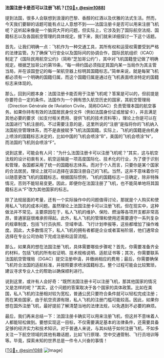 **法国注册卡是否可以注册飞机？[[TG💪+ @esim1088](https://t.me/s/esim1088)]**

提到法国，很多人会联想到浪漫的巴黎、香醇的红酒以及优雅的法式生活。然而，今天我们要聊的话题可能有点让人意想不到——法国注册卡是否可以用来注册飞机呢？这听起来像是一个脑洞大开的问题，但实际上，它涉及到了国际航空法规、国籍标志以及各国航空管理的具体规定。接下来，我们就来详细探讨一下这个话题。

首先，让我们明确一点：飞机作为一种交通工具，其所有权和运营权需要受到严格的法律监管。为了确保飞行安全以及国际间的协调合作，国际民航组织（ICAO）制定了《国际民用航空公约》（简称“芝加哥公约”），其中对飞机国籍登记做了明确规定。根据芝加哥公约第19条，“每一缔约国必须指定其国内某一当局作为其主管当局，并在该国登记的每一架航空器上标明其国籍标志。”简单来说，就是每架飞机都必须有一个明确的国籍归属，而这个国籍归属是通过在飞机表面喷涂特定的国籍标志来体现的。

那么，回到问题本身：法国注册卡能否用于注册飞机呢？答案是可以的，但前提是你要符合一定的条件。法国作为一个拥有悠久航空历史的国家，其航空管理局（Direction Générale de l’Aviation Civile，简称DGAC）负责管理本国的航空事务。如果你持有有效的法国居民身份文件（例如法国身份证或居留卡），并且满足其他必要的要求（如支付相关费用、提供飞机的技术资料等），理论上你是可以在法国进行飞机注册的。不过需要注意的是，这里所说的“注册”是指将你的飞机纳入法国航空管理体系，而不是直接赋予飞机法国国籍。实际上，飞机的国籍是由机身上喷涂的国籍标志决定的，比如中国的飞机会喷涂“B”，美国的飞机会喷涂“N”，而法国的飞机则会喷涂“F”。

说到这里，可能会有人问：“为什么法国注册卡可以注册飞机呢？”其实，这与航空法规的设计初衷有关。航空运输是一项高度国际化、技术化的行业，为了便于识别和管理，各国都采用了统一的国籍标志体系。而对于个人而言，只要你是某个国家的合法居民，理论上就可以选择在该国注册自己的飞机。当然，这并不意味着你可以随意更改飞机的国籍标志。根据国际惯例，飞机的国籍标志一旦确定，除非特殊情况，否则不能轻易变更。因此，即便你在法国注册了飞机，也不能简单地将其国籍标志从“F”改为其他国家的标志。

除了法规层面的考量，还有一个实际操作中的问题值得讨论，那就是个人购买和使用私人飞机的成本问题。虽然理论上法国注册卡可以注册飞机，但在现实中，这种做法并不常见。主要原因在于，私人飞机的维护、保险、燃油等各项开支都非常高昂，普通家庭很难承担得起。此外，私人飞机的管理和使用还需要遵守一系列复杂的规章制度，包括飞行员执照、空域申请、飞行计划申报等，这些都增加了操作难度。因此，大多数情况下，私人飞机的拥有者都是企业或者富裕阶层，他们通常会选择在专业公司协助下完成注册和运营流程。

那么，如果真的想在法国注册飞机，具体需要哪些步骤呢？首先，你需要准备齐全的材料，包括飞机的所有权证明、技术规格说明、适航证书等；其次，你需要联系法国航空管理局（DGAC）提交注册申请，并缴纳相应的费用；最后，你需要确保飞机符合法国的适航标准，并按照要求喷涂国籍标志。整个过程可能会比较繁琐，建议寻求专业人士的帮助以确保顺利进行。

说到这里，或许有人会好奇：“既然法国注册卡可以注册飞机，那其他国家的情况又是怎样的呢？”其实，这个问题的答案取决于各个国家的具体政策。比如在美国，私人飞机的注册相对较为宽松，普通公民只要符合条件就可以轻松完成注册；而在某些国家，由于航空资源有限，私人飞机的注册门槛可能较高。因此，如果你想在国外注册飞机，最好提前了解清楚当地的法律法规，以免遇到不必要的麻烦。

最后，我们再来总结一下：法国注册卡确实可以用来注册飞机，但这并不意味着人人都能轻松做到。要想实现这一目标，不仅需要满足基本的法律条件，还需要具备足够的经济实力和技术知识。对于普通人来说，与其纠结于如何注册飞机，不如多关注一下航空领域的其他有趣话题，比如飞行原理、空中交通管制、飞行员培训等等。毕竟，探索未知的世界总是一件令人兴奋的事情！

[[TG💪+ @esim1088](https://t.me/s/esim1088) ![Image](https://i.postimg.cc/4NQfJmqS/Snipaste-2025-05-13-00-14-12.png)]